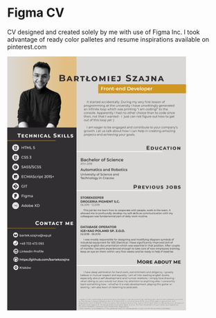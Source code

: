 # Figma CV

CV designed and created solely by me with use of Figma Inc.
I took advantage of ready color palletes and resume inspirations 
available on pinterest.com

![Alt text](cv.jpg)
